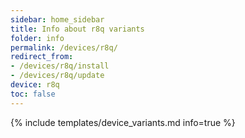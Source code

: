 ```yaml
---
sidebar: home_sidebar
title: Info about r8q variants
folder: info
permalink: /devices/r8q/
redirect_from:
- /devices/r8q/install
- /devices/r8q/update
device: r8q
toc: false
---
```

{% include templates/device_variants.md info=true %}
